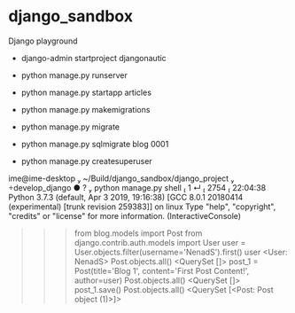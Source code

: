 # django_sandbox
Django playground


- django-admin startproject djangonautic

- python manage.py runserver

- python manage.py startapp articles

- python manage.py makemigrations

- python manage.py migrate

- python manage.py sqlmigrate blog 0001

- python manage.py createsuperuser

 ime@ime-desktop  ~/Build/django_sandbox/django_project  develop_django ● ?  python manage.py shell                      1 ↵  2754  22:04:38 
Python 3.7.3 (default, Apr  3 2019, 19:16:38) 
[GCC 8.0.1 20180414 (experimental) [trunk revision 259383]] on linux
Type "help", "copyright", "credits" or "license" for more information.
(InteractiveConsole)
>>> from blog.models import Post
>>> from django.contrib.auth.models import User
>>> user = User.objects.filter(username='NenadS').first()
>>> user
<User: NenadS>
>>> Post.objects.all()
<QuerySet []>
>>> post_1 = Post(title='Blog 1', content='First Post Content!', author=user)
>>> Post.objects.all()
<QuerySet []>
>>> post_1.save()
>>> Post.objects.all()
<QuerySet [<Post: Post object (1)>]>
>>> 